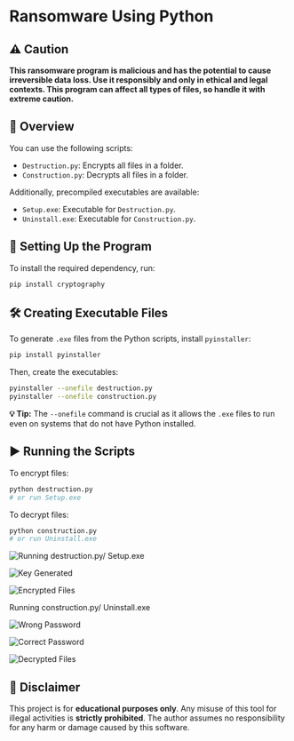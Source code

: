 # Ransomware Using Python

## ⚠️ Caution
**This ransomware program is malicious and has the potential to cause irreversible data loss. Use it responsibly and only in ethical and legal contexts. This program can affect all types of files, so handle it with extreme caution.**

## 🚀 Overview
You can use the following scripts:
- `Destruction.py`: Encrypts all files in a folder.
- `Construction.py`: Decrypts all files in a folder.

Additionally, precompiled executables are available:
- `Setup.exe`: Executable for `Destruction.py`.
- `Uninstall.exe`: Executable for `Construction.py`.

## 🔧 Setting Up the Program
To install the required dependency, run:
```bash
pip install cryptography
```

## 🛠️ Creating Executable Files
To generate `.exe` files from the Python scripts, install `pyinstaller`:
```bash
pip install pyinstaller
```
Then, create the executables:
```bash
pyinstaller --onefile destruction.py
pyinstaller --onefile construction.py
```
**💡 Tip:** The `--onefile` command is crucial as it allows the `.exe` files to run even on systems that do not have Python installed.

## ▶️ Running the Scripts
To encrypt files:
```bash
python destruction.py
# or run Setup.exe
```

To decrypt files:
```bash
python construction.py
# or run Uninstall.exe
```
![Running destruction.py/ Setup.exe](path/to/screenshot.png)

![Key Generated](path/to/screenshot.png)

![Encrypted Files](path/to/screenshot.png)

Running construction.py/ Uninstall.exe

![Wrong Password](path/to/screenshot.png)

![Correct Password](path/to/screenshot.png)

![Decrypted Files](path/to/screenshot.png)

## 📜 Disclaimer
This project is for **educational purposes only**. Any misuse of this tool for illegal activities is **strictly prohibited**. The author assumes no responsibility for any harm or damage caused by this software.

